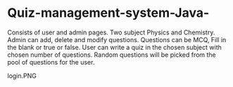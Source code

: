 # Quiz-management-system-Java-
Consists of user and admin pages. Two subject Physics and Chemistry. Admin can add, delete and modify 
questions. Questions can be MCQ, Fill in the blank or true or false. User can write a quiz in the chosen 
subject with chosen number of questions. Random questions will be picked from the pool of questions for 
the user.

login.PNG


